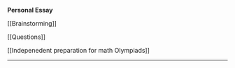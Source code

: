   

**Personal Essay**

  

[[Brainstorming]]

[[Questions]]

[[Indepenedent preparation for math Olympiads]]

---